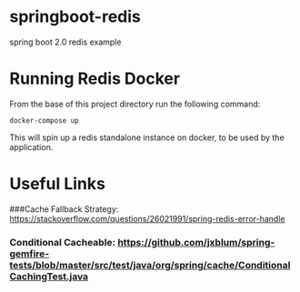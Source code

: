# springboot-redis
spring boot 2.0 redis example

# Running Redis Docker
From the base of this project directory run the following command:

```docker-compose up```

This will spin up a redis standalone instance on docker, to be used by the application.

# Useful Links

###Cache Fallback Strategy: https://stackoverflow.com/questions/26021991/spring-redis-error-handle

### Conditional Cacheable: https://github.com/jxblum/spring-gemfire-tests/blob/master/src/test/java/org/spring/cache/ConditionalCachingTest.java